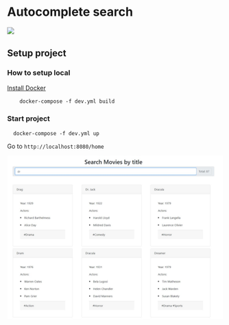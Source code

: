 # Autocomplete search

![](https://i.ibb.co/cw45tyM/vue-nest-elastic-1.jpg)

## Setup project
        
### How to setup local

  [Install Docker](https://docs.docker.com/v17.09/engine/installation/)
     
        docker-compose -f dev.yml build

### Start project

      docker-compose -f dev.yml up
      
Go to  `http://localhost:8080/home`     

![](~/../screenshots/hlsa10_1.jpg)

